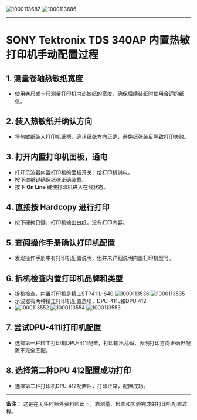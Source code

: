 ![1000113687](https://github.com/user-attachments/assets/0a0ab238-7737-4613-a5c4-d796a6954356)
![1000113686](https://github.com/user-attachments/assets/c68ec3e5-ede5-4058-b755-9fb3b5682720)

---

# SONY Tektronix TDS 340AP 内置热敏打印机手动配置过程

## 1. 测量卷轴热敏纸宽度

* 使用卷尺或卡尺测量打印机内热敏纸的宽度，确保后续装纸时使用合适的纸张。

## 2. 装入热敏纸并确认方向

* 将热敏纸装入打印机纸槽，确认纸张方向正确，避免纸张装反导致打印失败。

## 3. 打开内置打印机面板，通电

* 打开示波器内置打印机的面板开关，给打印机供电。
* 按下进纸键确保纸张正确装载。
* 按下 **On Line** 键使打印机进入在线状态。

## 4. 直接按 **Hardcopy** 进行打印

* 按下硬拷贝键，打印机输出白纸，没有打印内容。

## 5. 查阅操作手册确认打印机配置

* 发现操作手册中有打印机配置说明，但并未详细说明内置打印机型号。

## 6. 拆机检查内置打印机品牌和类型

* 拆机检查，内置打印机是精工STP411L-640
![1000113536](https://github.com/user-attachments/assets/f8712964-56e7-432f-bb83-df5fe7ec7d7e)
![1000113535](https://github.com/user-attachments/assets/d48a480e-7da5-4f3d-af56-33c463960b96)
* 示波器有两种精工打印机配置选项，DPU-411L和DPU 412
* ![1000113552](https://github.com/user-attachments/assets/7feeb1ce-a8de-4359-9bfc-46964b5ea093)
![1000113554](https://github.com/user-attachments/assets/c41b8572-30a9-4b5c-966b-9d0dd2d1a654)
![1000113553](https://github.com/user-attachments/assets/e64f2a76-a859-4ef7-9600-c00c9370c953)

## 7. 尝试DPU-411l打印机配置

* 选择第一种精工打印机DPU-411l配置，打印输出乱码，表明打印方向正确但配置不完全匹配。

## 8. 选择第二种DPU 412配置成功打印

* 选择第二种打印机DPU 412配置后，打印正常，配置成功。

---

**备注：** 这是在无任何额外资料帮助下，靠测量、检查和实验完成的打印机配置过程。



